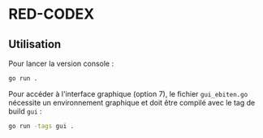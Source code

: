 # RED-CODEX

## Utilisation

Pour lancer la version console :

```sh
go run .
```

Pour accéder à l'interface graphique (option 7), le fichier `gui_ebiten.go` nécessite un environnement graphique et doit être compilé avec le tag de build `gui` :

```sh
go run -tags gui .
```

